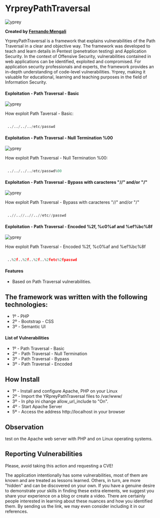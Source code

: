# YrpreyPathTraversal

![yprey](https://i.imgur.com/wXUgMrw.png)

**Created by [Fernando Mengali](https://www.linkedin.com/in/fernando-mengali-273504142/)**

YrpreyPathTraversal is a framework that explains vulnerabilities of the Path Traversal in a clear and objective way. The framework was developed to teach and learn details in Pentest (penetration testing) and Application Security. In the context of Offensive Security, vulnerabilities contained in web applications can be identified, exploited and compromised. For application security professionals and experts, the framework provides an in-depth understanding of code-level vulnerabilities. Yrprey, making it valuable for educational, learning and teaching purposes in the field of Information Security.

#### Exploitation - Path Traversal - Basic

![yprey](https://i.imgur.com/B2DpeSO.png)

How exploit Path Taversal - Basic:

````python

 ../../../../etc/passwd

````



#### Exploitation - Path Traversal - Null Termination %00

![yprey](https://i.imgur.com/HE9OtTS.png)

How exploit Path Traversal - Null Termination %00:

````python

 ../../../../etc/passwd%00

````





#### Exploitation - Path Traversal - Bypass with caracteres "//" and/or "\/"

![yprey](https://i.imgur.com/b6islHK.png)

How exploit Path Traversal - Bypass with caracteres "//" and/or "\/"

````python

 ..//..//..//..//etc//passwd

````





#### Exploitation - Path Traversal - Encoded %2f, %c0%af and %ef%bc%8f

![yprey](https://i.imgur.com/6ov1ME4.png)

How exploit Path Traversal - Encoded %2f, %c0%af and %ef%bc%8f

````python

 ..%2f..%2f..%2f..%2fetc%2fpasswd

````


#### Features
 - Based on Path Traversal vulnerabilities.

 ## The framework was written with the following technologies:

* 1º - PHP
* 2º - Bootstrap - CSS
* 3º - Semantic UI


#### List of Vulnerabilities

* 1º - Path Traversal - Basic
* 2º - Path Traversal - Null Termination
* 3º - Path Traversal - Bypass
* 3º - Path Traversal - Encoded

## How Install

* 1º - Install and configure Apache, PHP on your Linux
* 2º - Import the YRpreyPathTraversal files to /var/www/
* 3º - In php ini change allow_url_include to "On".
* 4º - Start Apache Server
* 5º - Access the address http://localhost in your browser


## Observation
test on the Apache web server with PHP and on Linux operating systems.

## Reporting Vulnerabilities

Please, avoid taking this action and requesting a CVE!

The application intentionally has some vulnerabilities, most of them are known and are treated as lessons learned. Others, in turn, are more "hidden" and can be discovered on your own. If you have a genuine desire to demonstrate your skills in finding these extra elements, we suggest you share your experience on a blog or create a video. There are certainly people interested in learning about these nuances and how you identified them. By sending us the link, we may even consider including it in our references.
